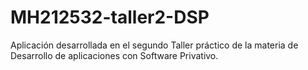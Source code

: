 # MH212532-taller2-DSP
Aplicación desarrollada en el segundo Taller práctico de la materia de Desarrollo de aplicaciones con Software Privativo.
